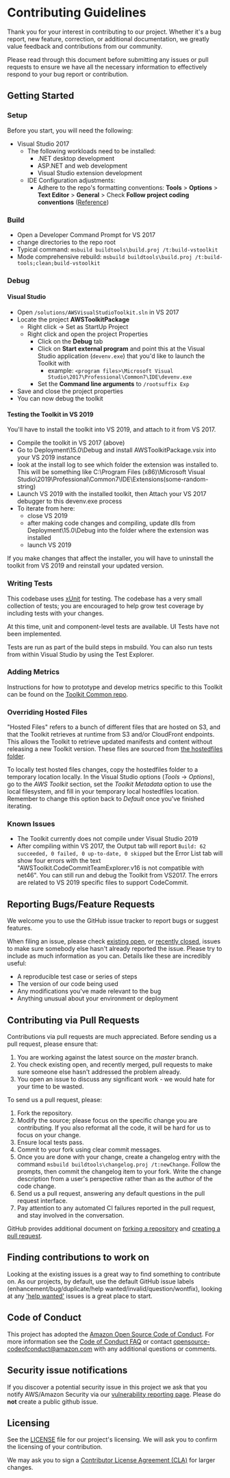 ﻿# Contributing Guidelines

Thank you for your interest in contributing to our project. Whether it's a bug report, new feature, correction, or additional
documentation, we greatly value feedback and contributions from our community.

Please read through this document before submitting any issues or pull requests to ensure we have all the necessary
information to effectively respond to your bug report or contribution.

## Getting Started

### Setup

Before you start, you will need the following:

-   Visual Studio 2017
    -   The following workloads need to be installed:
        -   .NET desktop development
        -   ASP.NET and web development
        -   Visual Studio extension development
    -   IDE Configuration adjustments:
        -   Adhere to the repo's formatting conventions: **Tools** > **Options** > **Text Editor** > **General** > Check **Follow project coding conventions** ([Reference](https://docs.microsoft.com/en-us/visualstudio/ide/create-portable-custom-editor-options?view=vs-2017#troubleshoot-editorconfig-settings))

### Build

-   Open a Developer Command Prompt for VS 2017
-   change directories to the repo root
-   Typical command: `msbuild buildtools\build.proj /t:build-vstoolkit`
-   Mode comprehensive rebuild: `msbuild buildtools\build.proj /t:build-tools;clean;build-vstoolkit`

### Debug

#### Visual Studio

-   Open `/solutions/AWSVisualStudioToolkit.sln` in VS 2017
-   Locate the project **AWSToolkitPackage**
    -   Right click -> Set as StartUp Project
    -   Right click and open the project Properties
        -   Click on the **Debug** tab
        -   Click on **Start external program** and point this at the Visual Studio application (`devenv.exe`) that you'd like to launch the Toolkit with
            -   example: `<program files>\Microsoft Visual Studio\2017\Professional\Common7\IDE\devenv.exe`
        -   Set the **Command line arguments** to `/rootsuffix Exp`
-   Save and close the project properties
-   You can now debug the toolkit

#### Testing the Toolkit in VS 2019

You'll have to install the toolkit into VS 2019, and attach to it from VS 2017.

-   Compile the toolkit in VS 2017 (above)
-   Go to Deployment\15.0\Debug and install AWSToolkitPackage.vsix into your VS 2019 instance
-   look at the install log to see which folder the extension was installed to. This will be something like C:\Program Files (x86)\Microsoft Visual Studio\2019\Professional\Common7\IDE\Extensions\(some-random-string)
-   Launch VS 2019 with the installed toolkit, then Attach your VS 2017 debugger to this devenv.exe process
-   To iterate from here:
    -   close VS 2019
    -   after making code changes and compiling, update dlls from Deployment\15.0\Debug into the folder where the extension was installed
    -   launch VS 2019

If you make changes that affect the installer, you will have to uninstall the toolkit from VS 2019 and reinstall your updated version.

### Writing Tests

This codebase uses [xUnit](https://xunit.net/) for testing. The codebase has a very small collection of tests; you are encouraged to help grow test coverage by including tests with your changes.

At this time, unit and component-level tests are available. UI Tests have not been implemented.

Tests are run as part of the build steps in msbuild. You can also run tests from within Visual Studio by using the Test Explorer.

### Adding Metrics

Instructions for how to prototype and develop metrics specific to this Toolkit can be found on the [Toolkit Common repo](https://github.com/aws/aws-toolkit-common/tree/master/telemetry).

### Overriding Hosted Files

"Hosted Files" refers to a bunch of different files that are hosted on S3, and that the Toolkit retrieves at runtime from S3 and/or CloudFront endpoints. This allows the Toolkit to retrieve updated manifests and content without releasing a new Toolkit version. These files are sourced from [the hostedfiles folder](hostedfiles).

To locally test hosted files changes, copy the hostedfiles folder to a temporary location locally. In the Visual Studio options (_Tools_ -> _Options_), go to the _AWS Toolkit_ section, set the _Toolkit Metadata_ option to use the local filesystem, and fill in your temporary local hostedfiles location. Remember to change this option back to _Default_ once you've finished iterating.

### Known Issues

-   The Toolkit currently does not compile under Visual Studio 2019
-   After compiling within VS 2017, the Output tab will report `Build: 62 succeeded, 0 failed, 0 up-to-date, 0 skipped` but the Error List tab will show four errors with the text "AWSToolkit.CodeCommitTeamExplorer.v16 is not compatible with net46". You can still run and debug the Toolkit from VS2017. The errors are related to VS 2019 specific files to support CodeCommit.

## Reporting Bugs/Feature Requests

We welcome you to use the GitHub issue tracker to report bugs or suggest features.

When filing an issue, please check [existing open](https://github.com/aws/aws-toolkit-visual-studio-staging/issues), or [recently closed](https://github.com/aws/aws-toolkit-visual-studio-staging/issues?utf8=%E2%9C%93&q=is%3Aissue%20is%3Aclosed%20), issues to make sure somebody else hasn't already
reported the issue. Please try to include as much information as you can. Details like these are incredibly useful:

-   A reproducible test case or series of steps
-   The version of our code being used
-   Any modifications you've made relevant to the bug
-   Anything unusual about your environment or deployment

## Contributing via Pull Requests

Contributions via pull requests are much appreciated. Before sending us a pull request, please ensure that:

1. You are working against the latest source on the _master_ branch.
1. You check existing open, and recently merged, pull requests to make sure someone else hasn't addressed the problem already.
1. You open an issue to discuss any significant work - we would hate for your time to be wasted.

To send us a pull request, please:

1. Fork the repository.
1. Modify the source; please focus on the specific change you are contributing. If you also reformat all the code, it will be hard for us to focus on your change.
1. Ensure local tests pass.
1. Commit to your fork using clear commit messages.
1. Once you are done with your change, create a changelog entry with the command `msbuild buildtools\changelog.proj /t:newChange`. Follow the prompts, then commit the changelog item to your fork. Write the change description from a user's perspective rather than as the author of the code change.
1. Send us a pull request, answering any default questions in the pull request interface.
1. Pay attention to any automated CI failures reported in the pull request, and stay involved in the conversation.

GitHub provides additional document on [forking a repository](https://help.github.com/articles/fork-a-repo/) and
[creating a pull request](https://help.github.com/articles/creating-a-pull-request/).

## Finding contributions to work on

Looking at the existing issues is a great way to find something to contribute on. As our projects, by default, use the default GitHub issue labels (enhancement/bug/duplicate/help wanted/invalid/question/wontfix), looking at any ['help wanted'](https://github.com/aws/aws-toolkit-visual-studio-staging/labels/help%20wanted) issues is a great place to start.

## Code of Conduct

This project has adopted the [Amazon Open Source Code of Conduct](https://aws.github.io/code-of-conduct).
For more information see the [Code of Conduct FAQ](https://aws.github.io/code-of-conduct-faq) or contact
opensource-codeofconduct@amazon.com with any additional questions or comments.

## Security issue notifications

If you discover a potential security issue in this project we ask that you notify AWS/Amazon Security via our [vulnerability reporting page](http://aws.amazon.com/security/vulnerability-reporting/). Please do **not** create a public github issue.

## Licensing

See the [LICENSE](https://github.com/aws/aws-toolkit-visual-studio-staging/blob/master/LICENSE) file for our project's licensing. We will ask you to confirm the licensing of your contribution.

We may ask you to sign a [Contributor License Agreement (CLA)](http://en.wikipedia.org/wiki/Contributor_License_Agreement) for larger changes.
